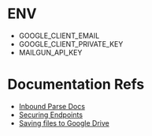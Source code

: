 # ENV

-   GOOGLE_CLIENT_EMAIL
-   GOOGLE_CLIENT_PRIVATE_KEY
-   MAILGUN_API_KEY

# Documentation Refs

-   [Inbound Parse Docs](https://documentation.mailgun.com/docs/mailgun/user-manual/receive-forward-store/)
-   [Securing Endpoints](https://www.mailgun.com/blog/product/a-guide-to-using-mailguns-webhooks/)
-   [Saving files to Google Drive](https://protocoderspoint.com/nodejs-script-to-upload-file-to-google-drive-using-googleapis/)
